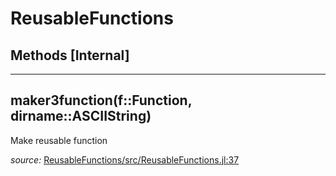 # ReusableFunctions


## Methods [Internal]

---

<a id="method__maker3function.1" class="lexicon_definition"></a>
## maker3function(f::Function,  dirname::ASCIIString)
Make reusable function

*source:*
[ReusableFunctions/src/ReusableFunctions.jl:37](https://github.com/madsjulia/ReusableFunctions.jl/tree/2902f134b572d700d137241971eb6fdb63415289/src/ReusableFunctions.jl#L37)

